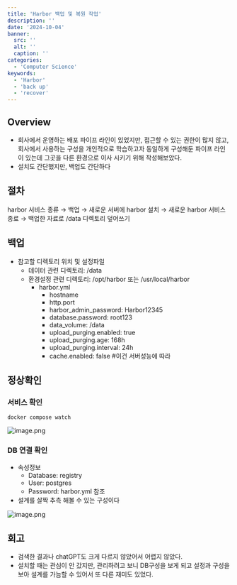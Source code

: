 ```yaml
---
title: 'Harbor 백업 및 복원 작업'
description: ''
date: '2024-10-04'
banner:
  src: ''
  alt: ''
  caption: ''
categories: 
  - 'Computer Science'
keywords: 
  - 'Harbor'
  - 'back up'
  - 'recover'
---
```


## Overview

- 회사에서 운영하는 배포 파이프 라인이 있었지만, 
  접근할 수 있는 권한이 많지 않고, 회사에서 사용하는 구성을 개인적으로 학습하고자 동일하게 구성해둔 파이프 라인이 있는데 그곳을 다른 환경으로 이사 시키기 위해 작성해보았다.
- 설치도 간단했지만, 백업도 간단하다

## 절차

harbor 서비스 종류 → 백업 → 새로운 서버에 harbor 설치 → 새로운 harbor 서비스 종료 → 백업한 자료로 /data 디렉토리 덮어쓰기

## 백업

- 참고할 디렉토리 위치 및 설정파일
    - 데이터 관련 디렉토리: /data
    - 환경설정 관련 디렉토리: /opt/harbor 또는 /usr/local/harbor
        - harbor.yml
            - hostname
            - http.port
            - harbor_admin_password: Harbor12345
            - database.password: root123
            - data_volume: /data
            - upload_purging.enabled: true
            - upload_purging.age: 168h
            - upload_purging.interval: 24h
            - cache.enabled: false   #이건 서버성능에 따라

## 정상확인

### 서비스 확인

`docker compose watch`
 

![image.png](https://prod-files-secure.s3.us-west-2.amazonaws.com/4af44c55-bb9f-4a14-af4e-55648b227811/81786e00-d54c-4fbf-b29c-f347f93b8bad/image.png)

### DB 연결 확인

- 속성정보
    - Database: registry
    - User: postgres
    - Password: harbor.yml 참조
- 설계를 살짝 추측 해볼 수 있는 구성이다

![image.png](https://prod-files-secure.s3.us-west-2.amazonaws.com/4af44c55-bb9f-4a14-af4e-55648b227811/23e59fdb-f9f6-4467-9e2c-bd2513c8070e/image.png)

## 회고

- 검색한 결과나 chatGPT도 크게 다르지 않았어서 어렵지 않았다.
- 설치할 때는 관심이 안 갔지만, 관리하려고 보니 DB구성을 보게 되고 설정과 구성을 보아 설계를 가늠할 수 있어서 또 다른 재미도 있었다.
